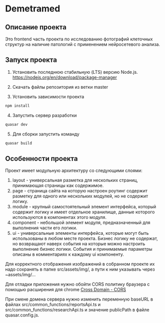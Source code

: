 # Demetramed

## Описание проекта

Это frontend часть проекта по исследованию фотографий клеточных структур на наличие патологий с применением нейросетевого анализа.

## Запуск проекта

1. Установить последнюю стабильную (LTS) версию Node.js. https://nodejs.org/en/download/package-manager

2. Скачать файлы репозитория из ветки master

3. Установить зависимости проекта

```bash
npm install
```

4. Запустить сервер разработки

```bash
quasar dev
```

5. Для сборки запустить команду

```bash
quasar build
```

## Особенности проекта

Проект имеет модульную архитектуру со следующими слоями:

1. layout - универсальная разметка для нескольких страниц, принимающая страницы как содержимое.
2. page - страница сайта на которую настроен роутинг содержит разметку для одного или нескольких модулей, но не содержит логику.
3. module - крупный самостоятельный элемент интерфейса, который содержит логику и имеет отдельное хранилище, данные которого используются в компонентах этого модуля.
4. component - небольшой элемент модуля, предназначенный для выполнения части его логики.
5. ui - универсальные элементы интерфейса, которые могут быть использованы в любом месте проекта. Бизнес логику не содержат, но возвращают наверх события на которые можно настроить выполнение бизнес логики. События и принимаемые параметры описаны в комментариях к каждому ui компоненту.

Для корректного отображения изображений в собранном проекте их надо сохранять в папке src/assets/img/, а пути к ним указывать через ~assets/img/...

Для отладки приложения нужно обойти CORS политику браузера с помощью расширения для chrome [Сross Domain - CORS](https://chromewebstore.google.com/detail/mjhpgnbimicffchbodmgfnemoghjakai)

При смене домена сервера нужно изменить переменную baseURL в файлах src/common_functions/reportsApi.ts и src/common_functions/researchApi.ts и значение publicPath в файле quasar.config.js.
